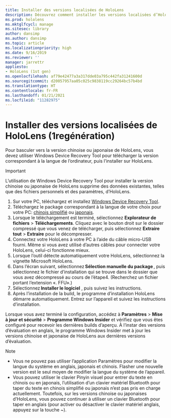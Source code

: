 ```yaml
---
title: Installer des versions localisées de HoloLens
description: Découvrez comment installer les versions localisées d’HoloLens (1ère génération), y compris les versions chinoise et japonaise.
ms.prod: hololens
ms.mktglfcycl: manage
ms.sitesec: library
author: dansimp
ms.author: dansimp
ms.topic: article
ms.localizationpriority: high
ms.date: 9/16/2019
ms.reviewer: ''
manager: jarrettr
appliesto:
- HoloLens (1st gen)
ms.openlocfilehash: af79e42477a3a317dde03a795c442fa31241600d
ms.sourcegitcommit: d20057957aa05c025c9838119cc29264bc57b4bd
ms.translationtype: HT
ms.contentlocale: fr-FR
ms.lasthandoff: 01/21/2021
ms.locfileid: "11282975"
---
```

# Installer des versions localisées de HoloLens (1regénération)

Pour basculer vers la version chinoise ou japonaise de HoloLens, vous devez utiliser Windows Device Recovery Tool pour télécharger la version correspondant à la langue de l’ordinateur, puis l’installer sur HoloLens.

> [!IMPORTANT]
> L’utilisation de Windows Device Recovery Tool pour installer la version chinoise ou japonaise de HoloLens supprime des données existantes, telles que des fichiers personnels et des paramètres, d’HoloLens. 

1. Sur votre PC, téléchargez et installez [Windows Device Recovery Tool](https://support.microsoft.com/help/12379).
1. Téléchargez le package correspondant à la langue de votre choix pour votre PC: [chinois simplifié](https://aka.ms/hololensdownload-ch) ou [japonais](https://aka.ms/hololensdownload-jp).
1. Lorsque le téléchargement est terminé, sélectionnez **Explorateur de fichiers** > **Téléchargements**. Cliquez avec le bouton droit sur le dossier compressé que vous venez de télécharger, puis sélectionnez **Extraire tout** > **Extraire** pour le décompresser.
1. Connectez votre HoloLens à votre PC à l’aide du câble micro-USB fourni. Même si vous avez utilisé d’autres câbles pour connecter votre HoloLens, celui-ci fonctionne mieux.
1. Lorsque l’outil détecte automatiquement votre HoloLens, sélectionnez la vignette Microsoft HoloLens.
1. Dans l’écran suivant, sélectionnez **Sélection manuelle du package** , puis sélectionnez le fichier d’installation qui se trouve dans le dossier que vous avez décompressé au cours de l’étape4. (Recherchez un fichier portant l’extension «. FFU».) 
1. Sélectionnez **Installer le logiciel** , puis suivez les instructions. 
1. Après l’installation de la build, le programme d’installation HoloLens démarre automatiquement. Entrez sur l’appareil et suivez les instructions d’installation. 

Lorsque vous avez terminé la configuration, accédez à **Paramètres** > **Mise à jour et sécurité** > **Programme Windows Insider** et vérifiez que vous êtes configuré pour recevoir les dernières builds d’aperçu. À l’instar des versions d’évaluation en anglais, le programme Windows Insider met à jour les versions chinoise et japonaise de HoloLens aux dernières versions d’évaluation.

> [!NOTE]
>  
> - Vous ne pouvez pas utiliser l’application Paramètres pour modifier la langue du système en anglais, japonais et chinois. Flasher une nouvelle version est le seul moyen de modifier la langue du système de l’appareil.
> - Vous pouvez utiliser le clavier Pinyin visuel pour entrer du texte en chinois ou en japonais, l’utilisation d’un clavier matériel Bluetooth pour taper du texte en chinois simplifié ou japonais n’est pas pris en charge actuellement.  Toutefois, sur les versions chinoise ou japonaises d’HoloLens, vous pouvez continuer à utiliser un clavier Bluetooth pour taper en anglais (pour activer ou désactiver le clavier matériel anglais, appuyez sur la touche ~).
